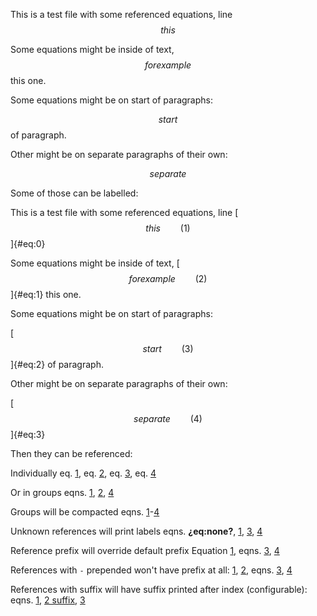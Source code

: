 This is a test file with some referenced equations, line $$ this $$

Some equations might be inside of text, $$ for example $$ this one.

Some equations might be on start of paragraphs:

$$ start $$ of paragraph.

Other might be on separate paragraphs of their own:

$$ separate $$

Some of those can be labelled:

This is a test file with some referenced equations, line
[$$ this \qquad{(1)}$$]{#eq:0}

Some equations might be inside of text,
[$$ for example \qquad{(2)}$$]{#eq:1} this one.

Some equations might be on start of paragraphs:

[$$ start \qquad{(3)}$$]{#eq:2} of paragraph.

Other might be on separate paragraphs of their own:

[$$ separate \qquad{(4)}$$]{#eq:3}

Then they can be referenced:

Individually eq. [1](#eq:0), eq. [2](#eq:1), eq. [3](#eq:2),
eq. [4](#eq:3)

Or in groups eqns. [1](#eq:0), [2](#eq:1), [4](#eq:3)

Groups will be compacted eqns. [1](#eq:0)-[4](#eq:3)

Unknown references will print labels eqns. **¿eq:none?**, [1](#eq:0),
[3](#eq:2), [4](#eq:3)

Reference prefix will override default prefix Equation [1](#eq:0),
eqns. [3](#eq:2), [4](#eq:3)

References with `-` prepended won't have prefix at all: [1](#eq:0),
[2](#eq:1), eqns. [3](#eq:2), [4](#eq:3)

References with suffix will have suffix printed after index
(configurable): eqns. [1](#eq:0), [2 suffix](#eq:1), [3](#eq:2)
